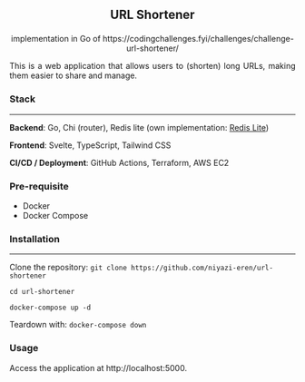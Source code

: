 ## <p align="center"> URL Shortener </p>

<p style="text-align: center"> implementation in Go of https://codingchallenges.fyi/challenges/challenge-url-shortener/ </p>

<p style="text-align: justify">This is a web application that allows users to (shorten) long URLs, making them easier to share and manage.</p>

### Stack
---
<b>Backend</b>: Go, Chi (router), Redis lite (own implementation: [Redis Lite](https://github.com/niyazi-eren/coding-challenges/tree/master/redis_server))

<b>Frontend</b>: Svelte, TypeScript, Tailwind CSS

<b>CI/CD / Deployment</b>: GitHub Actions, Terraform, AWS EC2

### Pre-requisite
- Docker
- Docker Compose

### Installation
---
Clone the repository: ```git clone https://github.com/niyazi-eren/url-shortener```

```cd url-shortener```

```docker-compose up -d```

Teardown with: ```docker-compose down```

### Usage

Access the application at http://localhost:5000.
